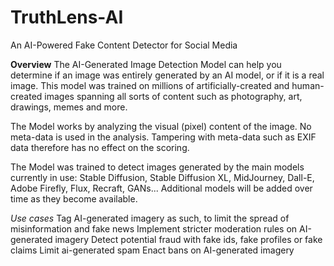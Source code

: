 # TruthLens-AI
An AI-Powered Fake Content Detector for Social Media


**Overview**
The AI-Generated Image Detection Model can help you determine if an image was entirely generated by an AI model, or if it is a real image. This model was trained on millions of artificially-created and human-created images spanning all sorts of content such as photography, art, drawings, memes and more.

The Model works by analyzing the visual (pixel) content of the image. No meta-data is used in the analysis. Tampering with meta-data such as EXIF data therefore has no effect on the scoring.

The Model was trained to detect images generated by the main models currently in use: Stable Diffusion, Stable Diffusion XL, MidJourney, Dall-E, Adobe Firefly, Flux, Recraft, GANs... Additional models will be added over time as they become available.

*Use cases*
Tag AI-generated imagery as such, to limit the spread of misinformation and fake news
Implement stricter moderation rules on AI-generated imagery
Detect potential fraud with fake ids, fake profiles or fake claims
Limit ai-generated spam
Enact bans on AI-generated imagery
